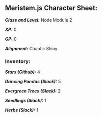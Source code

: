 ## Meristem.js Character Sheet:

**_Class and Level:_** Node Module 2

**_XP:_** 0

**_GP:_** 0

**_Alignment:_** Chaotic Shiny

### Inventory:

**_Stars (Github):_** 4

**_Dancing Pandas (Slack):_** 5

**_Evergreen Trees (Slack):_** 2

**_Seedlings (Slack):_** 1

**_Herbs (Slack):_** 1
